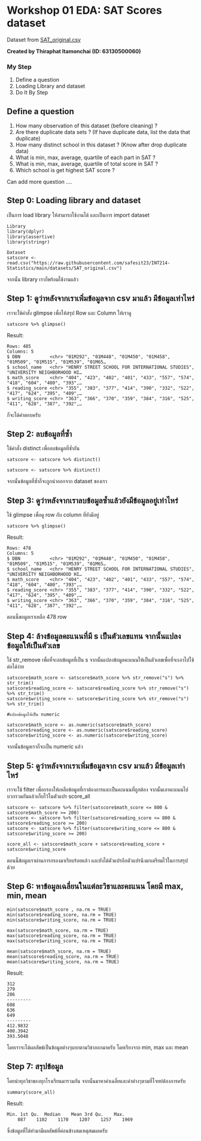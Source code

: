 # Workshop 01 EDA: SAT Scores dataset

Dataset from [SAT_original.csv](https://raw.githubusercontent.com/safesit23/INT214-Statistics/main/datasets/SAT_original.csv)

**Created by Thiraphat Itamonchai (ID: 63130500060)**

### My Step
1. Define a question
2. Loading Library and dataset
3. Do It By Step

## Define a question

1. How many observation of this dataset (before cleaning) ?
2. Are there duplicate data sets ? (If have duplicate data, list the data that duplicate)
3. How many distinct school in this dataset ? (Know after drop duplicate data)
4. What is min, max, average, quartile of each part in SAT ?
5. What is min, max, average, quartile of total score in SAT ?
6. Which school is get highest SAT score ?

Can add more question ....

## Step 0: Loading library and dataset

เป็นการ load library ให้สามารถใช้งานได้ และเป็นการ import dataset
```
Library
library(dplyr)
library(assertive)
library(stringr)

Dataset
satscore <- read.csv("https://raw.githubusercontent.com/safesit23/INT214-Statistics/main/datasets/SAT_original.csv")

```
จากนั้น library เราก็พร้อมใช้งานแล้ว

## Step 1: ดูว่าหลังจากเราเพิ่มข้อมูลจาก csv มาแล้ว มีข้อมูลเท่าไหร่

เราจะใช้คำสั่ง glimpse เพื่อให้สรุป Row และ Column ให้เราดู

```
satscore %>% glimpse()
```

Result:
```
Rows: 485
Columns: 5
$ DBN           <chr> "01M292", "01M448", "01M450", "01M458", "01M509", "01M515", "01M539", "01M65…
$ school_name   <chr> "HENRY STREET SCHOOL FOR INTERNATIONAL STUDIES", "UNIVERSITY NEIGHBORHOOD HI…
$ math_score    <chr> "404", "423", "402", "401", "433", "557", "574", "418", "604", "400", "393",…
$ reading_score <chr> "355", "383", "377", "414", "390", "332", "522", "417", "624", "395", "409",…
$ writing_score <chr> "363", "366", "370", "359", "384", "316", "525", "411", "628", "387", "392",…
```
ก็จะได้คำตอบครับ

## Step 2: ลบข้อมูลที่ซ้ำ
ใช้คำสั่ง distinct เพื่อลบข้อมูลที่ซ้ำกัน
```
satscore <- satscore %>% distinct()

satscore <- satscore %>% distinct()
```
จากนั้นข้อมูลที่ซ้ำก็จะถูกนำออกจาก dataset ของเรา

## Step 3: ดูว่าหลังจากเราลบข้อมูลซ้ำแล้วยังมีข้อมูลอยู่เท่าไหร่

ใช้ glimpse เพื่อดู row กับ column ที่ยังมีอยู่

```
satscore %>% glimpse()
```

Result:

```
Rows: 478
Columns: 5
$ DBN           <chr> "01M292", "01M448", "01M450", "01M458", "01M509", "01M515", "01M539", "01M65…
$ school_name   <chr> "HENRY STREET SCHOOL FOR INTERNATIONAL STUDIES", "UNIVERSITY NEIGHBORHOOD HI…
$ math_score    <chr> "404", "423", "402", "401", "433", "557", "574", "418", "604", "400", "393",…
$ reading_score <chr> "355", "383", "377", "414", "390", "332", "522", "417", "624", "395", "409",…
$ writing_score <chr> "363", "366", "370", "359", "384", "316", "525", "411", "628", "387", "392",…
```
ตอนนี้ขอมูลเราเหลือ 478 row

## Step 4: ล้างข้อมูลคะแนนที่มี s เป็นตัวเลขแทน จากนั้นแปลงข้อมูลให้เป็นตัวเลข
ใช้ str_remove เพื่อที่จะลบข้อมูลที่เป็น s จากนั้นแปลงข้อมูลคะแนนให้เป็นตัวเลขเพื่อที่จะเอาไปใช้ต่อได้ง่าย
```
satscore$math_score <- satscore$math_score %>% str_remove("s") %>% str_trim() 
satscore$reading_score <- satscore$reading_score %>% str_remove("s") %>% str_trim() 
satscore$writing_score <- satscore$writing_score %>% str_remove("s") %>% str_trim()

#แปลงข้อมูลให้เป็น numeric

satscore$math_score <- as.numeric(satscore$math_score)
satscore$reading_score <- as.numeric(satscore$reading_score)
satscore$writing_score <- as.numeric(satscore$writing_score)
```
จากนั้นข้อมูลเราก็จะเป็น numeric แล้ว


## Step 5: ดูว่าหลังจากเราเพิ่มข้อมูลจาก csv มาแล้ว มีข้อมูลเท่าไหร่

เราจะใช้ filter เพื่อกรองให้เหลือข้อมูลที่เราต้องการและเป็นคะแนนที่ถูกต้อง จากนั้นเอาคะแนนไปบวกรวมกันแล้วเก็บไว้ในตัวแปร score_all

```
satscore <- satscore %>% filter(satscore$math_score <= 800 & satscore$math_score >= 200)
satscore <- satscore %>% filter(satscore$reading_score <= 800 & satscore$reading_score >= 200)
satscore <- satscore %>% filter(satscore$writing_score <= 800 & satscore$writing_score >= 200)

score_all <- satscore$math_score + satscore$reading_score + satscore$writing_score
```

ตอนนี้ข้อมูลเราผ่านการกรองมาเรียบร้อยแล้ว และยังได้ตัวแปรอีกตัวแปรนึงมาเตรียมไว้ในการสรุปด้วย

## Step 6: หาข้อมูลเฉลี่ยนในแต่ละวิชาและคะแนน โดยมี max, min, mean

```
min(satscore$math_score , na.rm = TRUE)
min(satscore$reading_score, na.rm = TRUE)
min(satscore$writing_score, na.rm = TRUE)

max(satscore$math_score, na.rm = TRUE)
max(satscore$reading_score, na.rm = TRUE)
max(satscore$writing_score, na.rm = TRUE)

mean(satscore$math_score, na.rm = TRUE)
mean(satscore$reading_score, na.rm = TRUE)
mean(satscore$writing_score, na.rm = TRUE)
```

Result:
```
312
279
286
--------- 
688
636
649
---------
412.9832
400.3942
393.5048
```
โดยเราจะได้ผลลัพธ์เป็นข้อมูลต่างๆแยกตามวิชาออกมาครับ โดยเรียงจาก min, max และ mean
## Step 7: สรุปข้อมูล

โดยนำทุกวิชาของทุกโรงเรียนมารวมกัน จากนั้นมาหาค่าเฉลี่ยและค่าต่างๆตามที่โจทย์ต้องการครับ

```
summary(score_all)
```

Result:

```
Min. 1st Qu.  Median    Mean 3rd Qu.    Max. 
    887    1102    1170    1207    1257    1969 
```

ซึ่งข้อมูลที่ได้ทำมามีผลลัพธ์ที่ค่อนข้างสมเหตุสมผลครับ